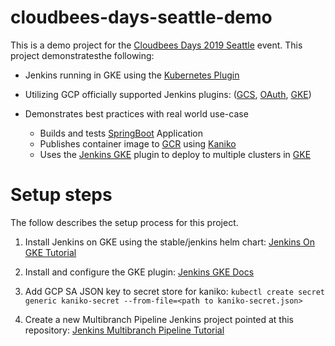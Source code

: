 # cloudbees-days-seattle-demo
This is a demo project for the [Cloudbees Days 2019 Seattle](https://www.cloudbees.com/event/cloudbees-days-seattle) event. This
project demonstratesthe following:

* Jenkins running in GKE using the [Kubernetes Plugin](https://github.com/jenkinsci/kubernetes-plugin)

* Utilizing GCP officially supported Jenkins plugins: ([GCS](https://github.com/jenkinsci/google-storage-plugin), [OAuth](https://github.com/jenkinsci/google-oauth-plugin), [GKE](https://github.com/jenkinsci/google-kubernetes-engine-plugin))

* Demonstrates best practices with real world use-case
  * Builds and tests [SpringBoot](https://spring.io/guides/gs/spring-boot/) Application
  * Publishes container image to [GCR](https://cloud.google.com/container-registry/) using [Kaniko](https://github.com/GoogleContainerTools/kaniko)
  * Uses the [Jenkins GKE]((https://github.com/jenkinsci/google-kubernetes-engine-plugin)) plugin to deploy to multiple clusters in [GKE](https://cloud.google.com/kubernetes-engine/)


# Setup steps
The follow describes the setup process for this project.

1. Install Jenkins on GKE using the stable/jenkins helm chart: [Jenkins On GKE Tutorial](https://cloud.google.com/solutions/jenkins-on-kubernetes-engine-tutorial)

1. Install and configure the GKE plugin: [Jenkins GKE Docs](https://github.com/jenkinsci/google-kubernetes-engine-plugin/blob/develop/docs/Home.md)

1. Add GCP SA JSON key to secret store for kaniko:
`kubectl create secret generic kaniko-secret --from-file=<path to kaniko-secret.json>`

1. Create a new Multibranch Pipeline Jenkins project pointed at this repository: [Jenkins Multibranch Pipeline Tutorial](https://jenkins.io/doc/tutorials/build-a-multibranch-pipeline-project/)



